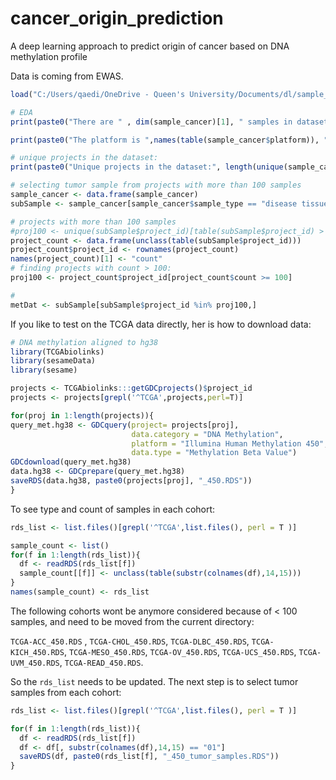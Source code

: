 # cancer_origin_prediction
A deep learning approach to predict origin of cancer based on DNA methylation profile 

Data is coming from EWAS.

```R
load("C:/Users/qaedi/OneDrive - Queen's University/Documents/dl/sample_cancer.RData")

# EDA
print(paste0("There are " , dim(sample_cancer)[1], " samples in dataset with ", dim(sample_cancer)[2], " features." ))

print(paste0("The platform is ",names(table(sample_cancer$platform)), " used to assess ", table(sample_cancer$platform), " samples."))

# unique projects in the dataset:
print(paste0("Unique projects in the dataset:", length(unique(sample_cancer$project_id))))

# selecting tumor sample from projects with more than 100 samples
sample_cancer <- data.frame(sample_cancer)
subSample <- sample_cancer[sample_cancer$sample_type == "disease tissue", ]

# projects with more than 100 samples
#proj100 <- unique(subSample$project_id)[table(subSample$project_id) > 100]
project_count <- data.frame(unclass(table(subSample$project_id)))
project_count$project_id <- rownames(project_count)
names(project_count)[1] <- "count"
# finding projects with count > 100:
proj100 <- project_count$project_id[project_count$count >= 100]

# 
metDat <- subSample[subSample$project_id %in% proj100,]


```
If you like to test on the TCGA data directly, her is how to download data:

```R
# DNA methylation aligned to hg38
library(TCGAbiolinks)
library(sesameData)
library(sesame)

projects <- TCGAbiolinks:::getGDCprojects()$project_id
projects <- projects[grepl('^TCGA',projects,perl=T)]

for(proj in 1:length(projects)){
query_met.hg38 <- GDCquery(project= projects[proj], 
                           data.category = "DNA Methylation",
                           platform = "Illumina Human Methylation 450",
                           data.type = "Methylation Beta Value")
GDCdownload(query_met.hg38)
data.hg38 <- GDCprepare(query_met.hg38)
saveRDS(data.hg38, paste0(projects[proj], "_450.RDS"))
}
```
To see type and count of samples in each cohort:

```R
rds_list <- list.files()[grepl('^TCGA',list.files(), perl = T )]

sample_count <- list()
for(f in 1:length(rds_list)){
  df <- readRDS(rds_list[f])
  sample_count[[f]] <- unclass(table(substr(colnames(df),14,15)))
}
names(sample_count) <- rds_list

```
The following cohorts wont be anymore considered because of < 100 samples, and need to be moved from the current directory:

`TCGA-ACC_450.RDS` , `TCGA-CHOL_450.RDS`, `TCGA-DLBC_450.RDS`, `TCGA-KICH_450.RDS`, `TCGA-MESO_450.RDS`, `TCGA-OV_450.RDS`, `TCGA-UCS_450.RDS`, `TCGA-UVM_450.RDS`, `TCGA-READ_450.RDS`. 

So the `rds_list` needs to be updated. The next step is to select tumor samples from each cohort:

```R
rds_list <- list.files()[grepl('^TCGA',list.files(), perl = T )]

for(f in 1:length(rds_list)){
  df <- readRDS(rds_list[f])
  df <- df[, substr(colnames(df),14,15) == "01"]
  saveRDS(df, paste0(rds_list[f], "_450_tumor_samples.RDS"))
}
